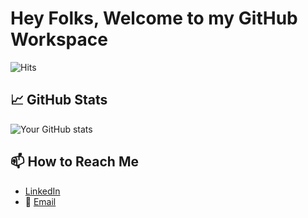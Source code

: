# Hey Folks, Welcome to my GitHub Workspace 

![Hits](https://komarev.com/ghpvc/?username=Dmitrij91&color=blue)

## 📈 GitHub Stats
![Your GitHub stats](https://github-readme-stats.vercel.app/api?username=Dmitrij91&show_icons=true&theme=radical)

## 📫 How to Reach Me
- [LinkedIn](https://www.linkedin.com/in/dmitrij-sitenko-538bb6324/)
- 📧 [Email](mailto:dmitrij.sitenko@iwr.uni-heidelberg.de)

